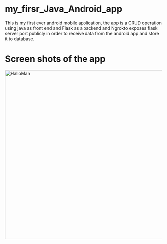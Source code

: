 # my_firsr_Java_Android_app
This is my first ever android mobile application, the app is a CRUD operation using java as front end and Flask as a backend and Ngrokto exposes flask server port publicly in order to receive data from the android app and store it to database.

# Screen shots of the app

<img width="544" alt="HalloMan" src="https://user-images.githubusercontent.com/86019502/140390604-afbf7c6b-3a9c-40d5-b6a6-b8ba3c1febb3.PNG">
